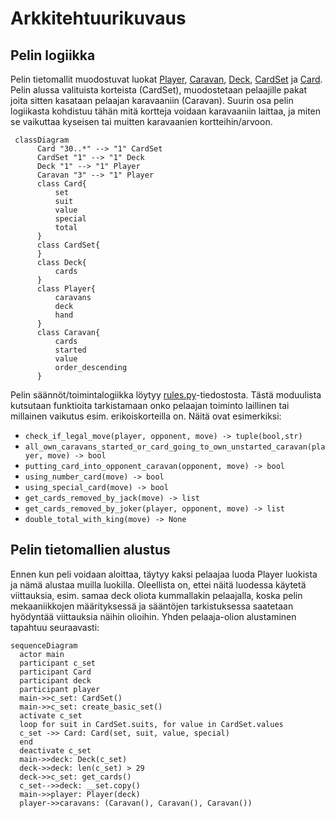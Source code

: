# Arkkitehtuurikuvaus

## Pelin logiikka

Pelin tietomallit muodostuvat luokat [Player](https://github.com/Wincewind/ot-harjoitustyo/blob/master/caravan/src/entities/player.py), [Caravan](https://github.com/Wincewind/ot-harjoitustyo/blob/master/caravan/src/entities/caravan.py), [Deck](https://github.com/Wincewind/ot-harjoitustyo/blob/master/caravan/src/entities/deck.py), [CardSet](https://github.com/Wincewind/ot-harjoitustyo/blob/master/caravan/src/entities/cardset.py) ja [Card](https://github.com/Wincewind/ot-harjoitustyo/blob/master/caravan/src/entities/card.py). Pelin alussa valituista korteista (CardSet), muodostetaan pelaajille pakat joita sitten kasataan pelaajan karavaaniin (Caravan). Suurin osa pelin logiikasta kohdistuu tähän mitä kortteja voidaan karavaaniin laittaa, ja miten se vaikuttaa kyseisen tai muitten karavaanien kortteihin/arvoon.

```mermaid
 classDiagram
      Card "30..*" --> "1" CardSet
      CardSet "1" --> "1" Deck
      Deck "1" --> "1" Player
      Caravan "3" --> "1" Player
      class Card{
          set
          suit
          value
          special
          total
      }
      class CardSet{
      }
      class Deck{
          cards
      }
      class Player{
          caravans
          deck
          hand
      }
      class Caravan{
          cards
          started
          value
          order_descending
      }
```

Pelin säännöt/toimintalogiikka löytyy [rules.py](https://github.com/Wincewind/ot-harjoitustyo/blob/master/caravan/src/rules.py)-tiedostosta. Tästä moduulista kutsutaan funktioita tarkistamaan onko pelaajan toiminto laillinen tai millainen vaikutus esim. erikoiskorteilla on. Näitä ovat esimerkiksi:
- `check_if_legal_move(player, opponent, move) -> tuple(bool,str)`
- `all_own_caravans_started_or_card_going_to_own_unstarted_caravan(player, move) -> bool`
- `putting_card_into_opponent_caravan(opponent, move) -> bool`
- `using_number_card(move) -> bool`
- `using_special_card(move) -> bool`
- `get_cards_removed_by_jack(move) -> list`
- `get_cards_removed_by_joker(player, opponent, move) -> list`
- `double_total_with_king(move) -> None`

## Pelin tietomallien alustus
Ennen kun peli voidaan aloittaa, täytyy kaksi pelaajaa luoda Player luokista ja nämä alustaa muilla luokilla. Oleellista on, ettei näitä luodessa käytetä viittauksia, esim. samaa deck oliota kummallakin pelaajalla, koska pelin mekaaniikkojen määrityksessä ja sääntöjen tarkistuksessa saatetaan hyödyntää viittauksia näihin olioihin.
Yhden pelaaja-olion alustaminen tapahtuu seuraavasti:
```mermaid
sequenceDiagram
  actor main
  participant c_set
  participant Card
  participant deck
  participant player
  main->>c_set: CardSet()
  main->>c_set: create_basic_set()
  activate c_set
  loop for suit in CardSet.suits, for value in CardSet.values
  c_set ->> Card: Card(set, suit, value, special)
  end
  deactivate c_set
  main->>deck: Deck(c_set)
  deck->>deck: len(c_set) > 29
  deck->>c_set: get_cards()
  c_set-->>deck: __set.copy()
  main->>player: Player(deck)
  player->>caravans: (Caravan(), Caravan(), Caravan())
```

